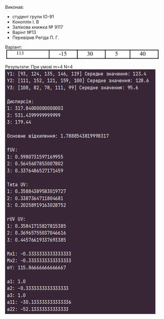 Виконав:
- студент групи ІО-91
- Коноплін  І. В
- Залікова книжка № 9117
- Варінт №13
- Перевірив Регіда П. Г.

Варіант:
![Run1](/lab2/Screenshot_2.png)

Результати:
При умові m=4 N=4
![Run1](/lab2/Screenshot_3.png)

 


